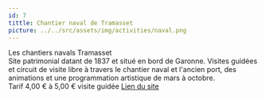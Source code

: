 ```yaml
---
id: 7
tittle: Chantier naval de Tramasset
picture: ../../src/assets/img/activities/naval.png
---
```

Les chantiers navals Tramasset  
Site patrimonial datant de 1837 et situé en bord de Garonne. Visites guidées et circuit de visite libre à travers le chantier naval et l'ancien port, des animations et une programmation artistique de mars à octobre.   
Tarif 4,00 € à 5,00 € visite guidée
[Lien du site](http://www.chantierstramasset)
